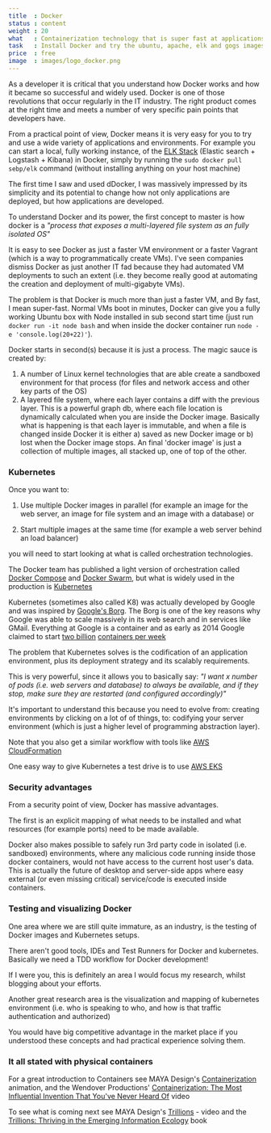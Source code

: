 ```yaml
---
title  : Docker
status : content
weight : 20
what   : Containerization technology that is super fast at applications or micro-services execution
task   : Install Docker and try the ubuntu, apache, elk and gogs images 
price  : free
image  : images/logo_docker.png
---
```


As a developer it is critical that you understand how Docker works and how it became so successful and widely used. Docker is one of those revolutions that occur regularly in the IT industry. The right product comes at the right time and meets a number of very specific pain points that developers have.

From a practical point of view, Docker means it is very easy for you to try and use a wide variety of applications and environments. For example you can start a local, fully working instance, of the [ELK Stack](https://www.elastic.co/elk-stack) (Elastic search + Logstash + Kibana) in Docker, simply by running the `sudo docker pull sebp/elk` command (without installing anything on your host machine)

The first time I saw and used dDocker, I was massively impressed by its simplicity and its potential to change how not only applications are deployed, but how applications are developed.

To understand Docker and its power, the first concept to master is how docker is a _"process that exposes a multi-layered file system as an fully isolated OS"_

It is easy to see Docker as just a faster VM environment or a faster Vagrant (which is a way to programmatically create VMs). I've seen companies dismiss Docker as just another IT fad because they had automated VM deployments to such an extent (i.e. they become really good at automating the creation and deployment of multi-gigabyte VMs).

The problem is that Docker is much more than just a faster VM, and By fast, I mean super-fast. Normal VMs boot in minutes, Docker can give you a fully working Ubuntu box with Node installed in sub second start time (just run `docker run -it node bash` and when inside the docker container run `node -e 'console.log(20+22)'`).

Docker starts in second(s) because it is just a process. The magic sauce is created by:

1. A number of Linux kernel technologies that are able create a sandboxed environment for that process (for files and network access and other key parts of the OS)
2. A layered file system, where each layer contains a diff with the previous layer. This is a powerful graph db, where each file location is dynamically calculated when you are inside the Docker image. Basically what is happening is that each layer is immutable, and when a file is changed inside Docker it is either a) saved as new Docker image or b) lost when the Docker image stops. An final 'docker image' is just a collection of multiple images, all stacked up, one of top of the other. 
 

### Kubernetes

Once you want to:

1. Use multiple Docker images in parallel (for example an image for the web server, an image for file system and an image with a database) or 

2. Start multiple images at the same time (for example a web server behind an load balancer) 

you will need to start looking at what is called orchestration technologies.

The Docker team has published a light version of orchestration called [Docker Compose](https://docs.docker.com/compose/) and [Docker Swarm](https://docs.docker.com/engine/swarm/), but what is widely used in the production is [Kubernetes](https://en.wikipedia.org/wiki/Kubernetes)

Kubernetes (sometimes also called K8) was actually developed by Google and was inspired by [Google's Borg](https://ai.google/research/pubs/pub43438). The Borg is one of the key reasons why Google was able to scale massively in its web search and in services like GMail. Everything at Google is a container and as early as 2014 Google claimed to start [two billion](https://www.theregister.co.uk/2014/05/23/google_containerization_two_billion/) [containers per week](https://cloud.google.com/containers/)

The problem that Kubernetes solves is the codification of an application environment, plus its deployment strategy and its scalably requirements. 

This is very powerful, since it allows you to basically say: _"I want x number of pods (i.e. web servers and database) to always be available, and if they stop, make sure they are restarted (and configured accordingly)"_

It's important to understand this because you need to evolve from: creating environments by clicking on a lot of of things, to: codifying your server environment (which is just a higher level of programming abstraction layer). 

Note that you also get a similar workflow with tools like [AWS CloudFormation](https://aws.amazon.com/cloudformation/) 

One easy way to give Kubernetes a test drive is to use [AWS EKS](https://aws.amazon.com/eks/)

### Security advantages

From a security point of view, Docker has massive advantages. 

The first is an explicit mapping of what needs to be installed and what resources (for example ports) need to be made available.

Docker also makes possible to safely run 3rd party code in isolated (i.e. sandboxed) environments, where any malicious code running inside those docker containers, would not have access to the current host user's data. This is actually the future of desktop and server-side apps where easy external (or even missing critical) service/code is executed inside containers.

### Testing and visualizing Docker

One area where we are still quite immature, as an industry, is the testing of Docker images and Kubernetes setups.

There aren't good tools, IDEs and Test Runners for Docker and kubernetes. Basically we need a TDD workflow for Docker development!

If I were you, this is definitely an area I would focus my research, whilst blogging about your efforts. 

Another great research area is the visualization and mapping of kubernetes environment (i.e. who is speaking to who, and how is that traffic authentication and authorized)

You would have big competitive advantage in the market place if you understood these concepts and had practical experience solving them.

### It all stated with physical containers

For a great introduction to Containers see MAYA Design's [Containerization](https://vimeo.com/49392667) animation, and the Wendover Productions' [Containerization: The Most Influential Invention That You've Never Heard Of](https://www.youtube.com/watch?v=F-ZskaqBshs) video

To see what is coming next see MAYA Design's [Trillions](https://vimeo.com/7395079) - video and the [Trillions: Thriving in the Emerging Information Ecology](https://www.amazon.co.uk/Trillions-Thriving-Emerging-Information-Ecology/dp/1118176073) book
